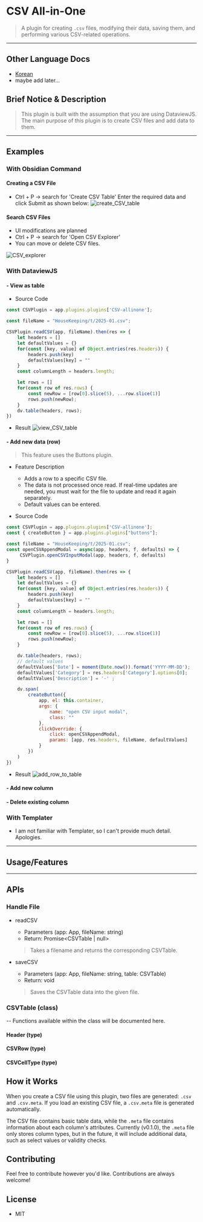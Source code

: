 # CSV All-in-One
> A plugin for creating `.csv` files, modifying their data, saving them, and performing various CSV-related operations.
----
## Other Language Docs
- [Korean](./docs/README.kr.md)
- maybe add later...

## Brief Notice & Description
> This plugin is built with the assumption that you are using DataviewJS.
> The main purpose of this plugin is to create CSV files and add data to them.

----
## Examples
### With Obsidian Command
#### Creating a CSV File

- Ctrl + P -> search for 'Create CSV Table'
Enter the required data and click Submit as shown below:
![create_CSV_table](./docs/images/create_csv_table.gif)

#### Search CSV Files
- UI modifications are planned
- Ctrl + P -> search for 'Open CSV Explorer'
- You can move or delete CSV files.

![CSV_explorer](./docs/images/csv_explorer.png)

### With DataviewJS

#### - View as table
- Source Code
```javascript
const CSVPlugin = app.plugins.plugins['CSV-allinone'];

const fileName = "HouseKeeping/t/2025-01.csv"; 

CSVPlugin.readCSV(app, fileName).then(res => {
	let headers = []
	let defaultValues = {}
	for(const [key, value] of Object.entries(res.headers)) {
		headers.push(key)
		defaultValues[key] = ""
	}
	const columnLength = headers.length;

	let rows = []
	for(const row of res.rows) {
		const newRow = [row[0].slice(5), ...row.slice(1)]
		rows.push(newRow);
	}
	dv.table(headers, rows);
})
```
- Result
![view_CSV_table](./docs/images/view_csv_table.png)


#### - Add new data (row)
> This feature uses the Buttons plugin.
- Feature Description
	- Adds a row to a specific CSV file.
	- The data is not processed once read. If real-time updates are needed, you must wait for the file to update and read it again separately.
	- Default values can be entered.

- Source Code
```javascript
const CSVPlugin = app.plugins.plugins['CSV-allinone'];
const { createButton } = app.plugins.plugins["buttons"];

const fileName = "HouseKeeping/t/2025-01.csv"; 
const openCSVAppendModal = async(app, headers, f, defaults) => {
	 CSVPlugin.openCSVInputModal(app, headers, f, defaults)
}

CSVPlugin.readCSV(app, fileName).then(res => {
	let headers = []
	let defaultValues = {}
	for(const [key, value] of Object.entries(res.headers)) {
		headers.push(key)
		defaultValues[key] = ""
	}
	const columnLength = headers.length;

	let rows = []
	for(const row of res.rows) {
		const newRow = [row[0].slice(5), ...row.slice(1)]
		rows.push(newRow);
	}

	dv.table(headers, rows);
	// default values
	defaultValues['Date'] = moment(Date.now()).format('YYYY-MM-DD');
	defaultValues['Category'] = res.headers['Category'].options[0];
	defaultValues['Description'] = '-' ;

	dv.span(
	    createButton({
			app, el: this.container, 
			args: {
				name: "open CSV input modal",
				class: ""
			},
			clickOverride: {
				click: openCSVAppendModal, 
				params: [app, res.headers, fileName, defaultValues]
			}
		})
	)
})
```
- Result
![add_row_to_table](./docs/images/add_row_to_table.gif)

#### - Add new column
#### - Delete existing column


### With Templater
- I am not familiar with Templater, so I can't provide much detail. Apologies.

----
## Usage/Features

----
## APIs
### Handle File
- readCSV
	- Parameters (app: App, fileName: string)
	- Return: Promise<CSVTable | null>
	> Takes a filename and returns the corresponding CSVTable.

- saveCSV
	- Parameters (app: App, fileName: string, table: CSVTable)
	- Return: void
	> Saves the CSVTable data into the given file.

### CSVTable (class)
-- Functions available within the class will be documented here.

#### Header (type)

#### CSVRow (type)

#### CSVCellType (type)


## How it Works
When you create a CSV file using this plugin, two files are generated: `.csv` and `.csv.meta`.
If you load an existing CSV file, a `.csv.meta` file is generated automatically.

The CSV file contains basic table data, while the `.meta` file contains information about each column's attributes.
Currently (v0.1.0), the `.meta` file only stores column types, but in the future, it will include additional data, such as select values or validity checks.

## Contributing
Feel free to contribute however you'd like. Contributions are always welcome!

## License
- MIT